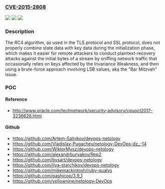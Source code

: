 ### [CVE-2015-2808](https://cve.mitre.org/cgi-bin/cvename.cgi?name=CVE-2015-2808)
![](https://img.shields.io/static/v1?label=Product&message=n%2Fa&color=blue)
![](https://img.shields.io/static/v1?label=Version&message=n%2Fa&color=blue)
![](https://img.shields.io/static/v1?label=Vulnerability&message=n%2Fa&color=brighgreen)

### Description

The RC4 algorithm, as used in the TLS protocol and SSL protocol, does not properly combine state data with key data during the initialization phase, which makes it easier for remote attackers to conduct plaintext-recovery attacks against the initial bytes of a stream by sniffing network traffic that occasionally relies on keys affected by the Invariance Weakness, and then using a brute-force approach involving LSB values, aka the "Bar Mitzvah" issue.

### POC

#### Reference
- http://www.oracle.com/technetwork/security-advisory/cpuoct2017-3236626.html

#### Github
- https://github.com/Artem-Salnikov/devops-netology
- https://github.com/Vladislav-Pugachev/netology-DevOps-dz_-14
- https://github.com/WiktorMysz/devops-netology
- https://github.com/alexandrburyakov/Rep2
- https://github.com/bysart/devops-netology
- https://github.com/ilya-starchikov/devops-netology
- https://github.com/mikemackintosh/ruby-qualys
- https://github.com/pashicop/3.9_1
- https://github.com/yellownine/netology-DevOps

